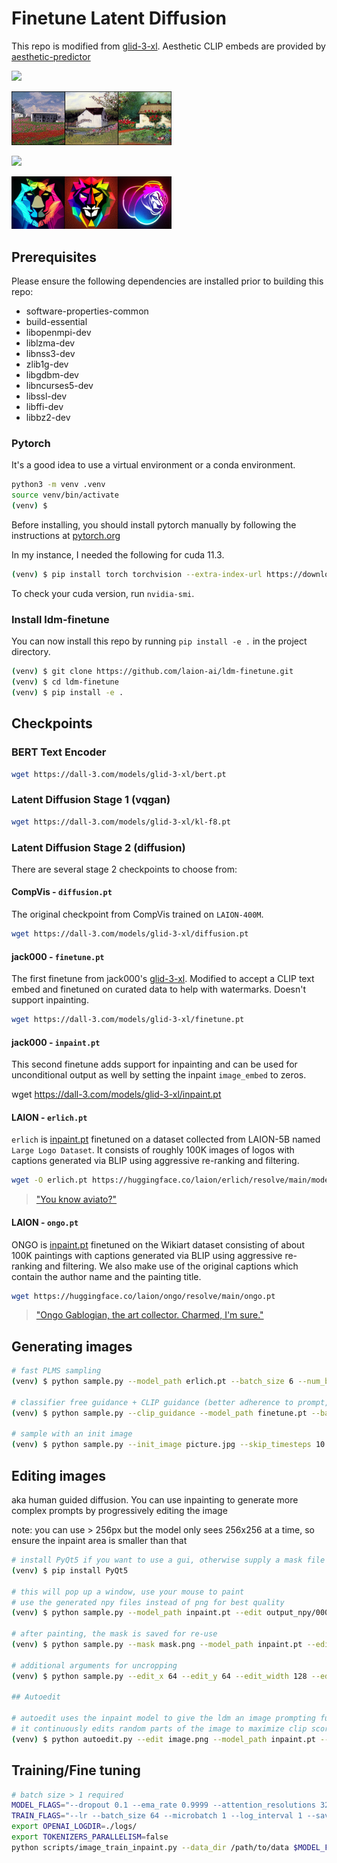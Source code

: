 # Finetune Latent Diffusion

This repo is modified from [glid-3-xl](https://github.com/jack000/glid-3-xl).  Aesthetic CLIP embeds are provided by [aesthetic-predictor](https://github.com/LAION-AI/aesthetic-predictor)

<a href="https://replicate.com/laion-ai/ongo" target="_blank"><img src="https://img.shields.io/static/v1?label=run&message=ongo&color=blue"></a>

<img src="/assets/ongo-painting-of-a-farm-with-flowers.png" width="256"></img>

<a href="https://replicate.com/laion-ai/erlich" target="_blank"><img src="https://img.shields.io/static/v1?label=run&message=erlich&color=orange"></a>

<img src="/assets/colorful-glowing-low-poly-logo-of-a-lion.png" width="256"></img>


## Prerequisites

Please ensure the following dependencies are installed prior to building this repo:

- software-properties-common
- build-essential
- libopenmpi-dev
- liblzma-dev
- libnss3-dev
- zlib1g-dev
- libgdbm-dev
- libncurses5-dev
- libssl-dev
- libffi-dev
- libbz2-dev

### Pytorch

It's a good idea to use a virtual environment or a conda environment.

```bash
python3 -m venv .venv
source venv/bin/activate
(venv) $
```

Before installing, you should install pytorch manually by following the instructions at [pytorch.org](https://pytorch.org/get-started/locally/)

In my instance, I needed the following for cuda 11.3.

```bash
(venv) $ pip install torch torchvision --extra-index-url https://download.pytorch.org/whl/cu113
```

To check your cuda version, run `nvidia-smi`.

### Install ldm-finetune

You can now install this repo by running `pip install -e .` in the project directory.

```bash
(venv) $ git clone https://github.com/laion-ai/ldm-finetune.git
(venv) $ cd ldm-finetune
(venv) $ pip install -e .
```

## Checkpoints

### BERT Text Encoder

```sh
wget https://dall-3.com/models/glid-3-xl/bert.pt
```

### Latent Diffusion Stage 1 (vqgan)

```sh
wget https://dall-3.com/models/glid-3-xl/kl-f8.pt
```

### Latent Diffusion Stage 2 (diffusion)

There are several stage 2 checkpoints to choose from:

#### CompVis - `diffusion.pt`

The original checkpoint from CompVis trained on `LAION-400M`.

```sh
wget https://dall-3.com/models/glid-3-xl/diffusion.pt
```

#### jack000 - `finetune.pt`

The first finetune from jack000's [glid-3-xl](https://github.com/jack000/glid-3-xl). Modified to accept a CLIP text embed and finetuned on curated data to help with watermarks. Doesn't support inpainting.

```sh
wget https://dall-3.com/models/glid-3-xl/finetune.pt 
```

#### jack000 - `inpaint.pt`

This second finetune adds support for inpainting and can be used for unconditional output as well by setting the inpaint `image_embed` to zeros.

wget https://dall-3.com/models/glid-3-xl/inpaint.pt

#### LAION - `erlich.pt`

`erlich` is [inpaint.pt](https://dall-3.com/models/glid-3-xl/inpaint.pt) finetuned on a dataset collected from LAION-5B named `Large Logo Dataset`. It consists of roughly 100K images of logos with captions generated via BLIP using aggressive re-ranking and filtering.

```sh
wget -O erlich.pt https://huggingface.co/laion/erlich/resolve/main/model/ema_0.9999_120000.pt
```

> ["You know aviato?"](https://www.youtube.com/watch?v=7Q9nQXdzNd0&t=39s)

#### LAION - `ongo.pt`

ONGO is [inpaint.pt](https://dall-3.com/models/glid-3-xl/inpaint.pt) finetuned on the Wikiart dataset consisting of about 100K paintings with captions generated via BLIP using aggressive re-ranking and filtering. We also make use of the original captions which contain the author name and the painting title. 

```sh
wget https://huggingface.co/laion/ongo/resolve/main/ongo.pt
```

> ["Ongo Gablogian, the art collector. Charmed, I'm sure."](https://www.youtube.com/watch?v=CuMO5q1Syek)

## Generating images

```bash
# fast PLMS sampling
(venv) $ python sample.py --model_path erlich.pt --batch_size 6 --num_batches 6 --text "a cyberpunk girl with a scifi neuralink device on her head"

# classifier free guidance + CLIP guidance (better adherence to prompt, much slower)
(venv) $ python sample.py --clip_guidance --model_path finetune.pt --batch_size 1 --num_batches 12 --text "a cyberpunk girl with a scifi neuralink device on her head | trending on artstation"

# sample with an init image
(venv) $ python sample.py --init_image picture.jpg --skip_timesteps 10 --model_path ongo.pt --batch_size 6 --num_batches 6 --text "a cyberpunk girl with a scifi neuralink device on her head"
```

## Editing images

aka human guided diffusion. You can use inpainting to generate more complex prompts by progressively editing the image

note: you can use > 256px but the model only sees 256x256 at a time, so ensure the inpaint area is smaller than that

```bash
# install PyQt5 if you want to use a gui, otherwise supply a mask file
(venv) $ pip install PyQt5

# this will pop up a window, use your mouse to paint
# use the generated npy files instead of png for best quality
(venv) $ python sample.py --model_path inpaint.pt --edit output_npy/00000.npy --batch_size 6 --num_batches 6 --text "your prompt"

# after painting, the mask is saved for re-use
(venv) $ python sample.py --mask mask.png --model_path inpaint.pt --edit output_npy/00000.npy --batch_size 6 --num_batches 6 --text "your prompt"

# additional arguments for uncropping
(venv) $ python sample.py --edit_x 64 --edit_y 64 --edit_width 128 --edit_height 128 --model_path inpaint.pt --edit output_npy/00000.npy --batch_size 6 --num_batches 6 --text "your prompt"

## Autoedit 

# autoedit uses the inpaint model to give the ldm an image prompting function (that works differently from --init_image)
# it continuously edits random parts of the image to maximize clip score for the text prompt
(venv) $ python autoedit.py --edit image.png --model_path inpaint.pt --batch_size 6 --text "your prompt"

```

## Training/Fine tuning

```bash
# batch size > 1 required
MODEL_FLAGS="--dropout 0.1 --ema_rate 0.9999 --attention_resolutions 32,16,8 --class_cond False --diffusion_steps 1000 --image_size 32 --learn_sigma False --noise_schedule linear --num_channels 320 --num_heads 8 --num_res_blocks 2 --resblock_updown False --use_fp16 True --use_scale_shift_norm False"
TRAIN_FLAGS="--lr --batch_size 64 --microbatch 1 --log_interval 1 --save_interval 5000 --kl_model kl-f8.pt --bert_model bert.pt --resume_checkpoint diffusion.pt"
export OPENAI_LOGDIR=./logs/
export TOKENIZERS_PARALLELISM=false
python scripts/image_train_inpaint.py --data_dir /path/to/data $MODEL_FLAGS $TRAIN_FLAGS
```
